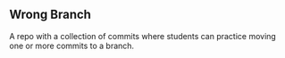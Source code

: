 ## Wrong Branch

A repo with a collection of commits where students can practice moving 
one or more commits to a branch.


